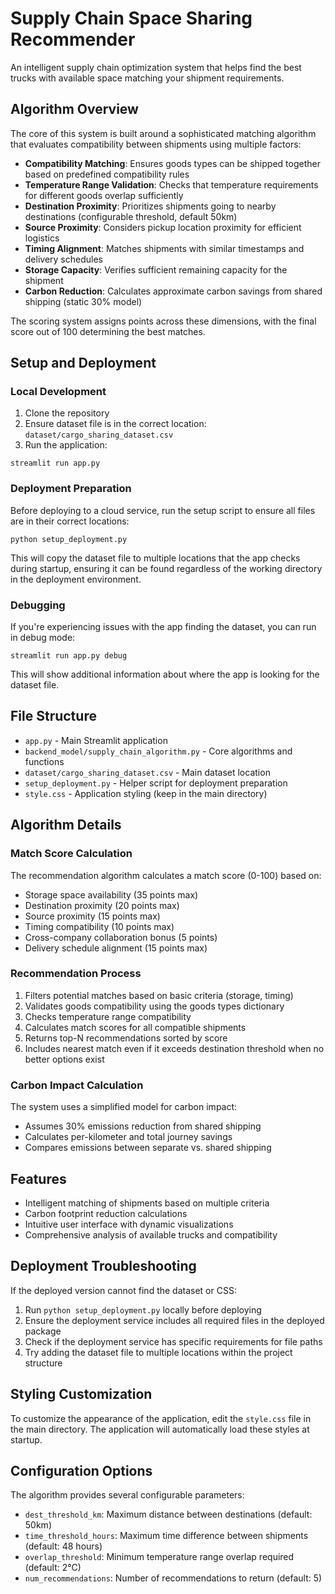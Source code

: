 # Supply Chain Space Sharing Recommender

An intelligent supply chain optimization system that helps find the best trucks with available space matching your shipment requirements.

## Algorithm Overview

The core of this system is built around a sophisticated matching algorithm that evaluates compatibility between shipments using multiple factors:

- **Compatibility Matching**: Ensures goods types can be shipped together based on predefined compatibility rules
- **Temperature Range Validation**: Checks that temperature requirements for different goods overlap sufficiently
- **Destination Proximity**: Prioritizes shipments going to nearby destinations (configurable threshold, default 50km)
- **Source Proximity**: Considers pickup location proximity for efficient logistics
- **Timing Alignment**: Matches shipments with similar timestamps and delivery schedules
- **Storage Capacity**: Verifies sufficient remaining capacity for the shipment
- **Carbon Reduction**: Calculates approximate carbon savings from shared shipping (static 30% model)

The scoring system assigns points across these dimensions, with the final score out of 100 determining the best matches.

## Setup and Deployment

### Local Development
1. Clone the repository
2. Ensure dataset file is in the correct location: `dataset/cargo_sharing_dataset.csv`
3. Run the application:

`streamlit run app.py`

### Deployment Preparation
Before deploying to a cloud service, run the setup script to ensure all files are in their correct locations:

`python setup_deployment.py`

This will copy the dataset file to multiple locations that the app checks during startup, ensuring it can be found regardless of the working directory in the deployment environment.

### Debugging
If you're experiencing issues with the app finding the dataset, you can run in debug mode:

`streamlit run app.py debug`

This will show additional information about where the app is looking for the dataset file.

## File Structure
* `app.py` - Main Streamlit application
* `backend_model/supply_chain_algorithm.py` - Core algorithms and functions
* `dataset/cargo_sharing_dataset.csv` - Main dataset location
* `setup_deployment.py` - Helper script for deployment preparation
* `style.css` - Application styling (keep in the main directory)

## Algorithm Details

### Match Score Calculation
The recommendation algorithm calculates a match score (0-100) based on:
- Storage space availability (35 points max)
- Destination proximity (20 points max)
- Source proximity (15 points max)
- Timing compatibility (10 points max)
- Cross-company collaboration bonus (5 points)
- Delivery schedule alignment (15 points max)

### Recommendation Process
1. Filters potential matches based on basic criteria (storage, timing)
2. Validates goods compatibility using the goods types dictionary
3. Checks temperature range compatibility
4. Calculates match scores for all compatible shipments
5. Returns top-N recommendations sorted by score
6. Includes nearest match even if it exceeds destination threshold when no better options exist

### Carbon Impact Calculation
The system uses a simplified model for carbon impact:
- Assumes 30% emissions reduction from shared shipping
- Calculates per-kilometer and total journey savings
- Compares emissions between separate vs. shared shipping

## Features
* Intelligent matching of shipments based on multiple criteria
* Carbon footprint reduction calculations
* Intuitive user interface with dynamic visualizations
* Comprehensive analysis of available trucks and compatibility

## Deployment Troubleshooting
If the deployed version cannot find the dataset or CSS:
1. Run `python setup_deployment.py` locally before deploying
2. Ensure the deployment service includes all required files in the deployed package
3. Check if the deployment service has specific requirements for file paths
4. Try adding the dataset file to multiple locations within the project structure

## Styling Customization
To customize the appearance of the application, edit the `style.css` file in the main directory. The application will automatically load these styles at startup.

## Configuration Options
The algorithm provides several configurable parameters:
- `dest_threshold_km`: Maximum distance between destinations (default: 50km)
- `time_threshold_hours`: Maximum time difference between shipments (default: 48 hours)
- `overlap_threshold`: Minimum temperature range overlap required (default: 2°C)
- `num_recommendations`: Number of recommendations to return (default: 5)
